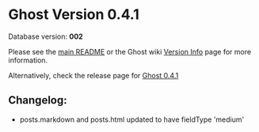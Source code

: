 # Ghost Version 0.4.1

Database version: **002**

Please see the [main README](https://github.com/TryGhost/Ghost-Config/tree/master/ghost-versions#ghost-db-version-debugging-kit) or the Ghost wiki [Version Info](https://github.com/TryGhost/Ghost/wiki/Version-Info) page for more information.

Alternatively, check the release page for [Ghost 0.4.1](https://github.com/TryGhost/Ghost/releases/tag/0.4.1)

## Changelog:

- posts.markdown and posts.html updated to have fieldType 'medium'
